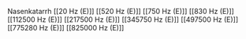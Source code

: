 Nasenkatarrh
[[20 Hz (E)]]
[[520 Hz (E)]]
[[750 Hz (E)]]
[[830 Hz (E)]]
[[112500 Hz (E)]]
[[217500 Hz (E)]]
[[345750 Hz (E)]]
[[497500 Hz (E)]]
[[775280 Hz (E)]]
[[825000 Hz (E)]]